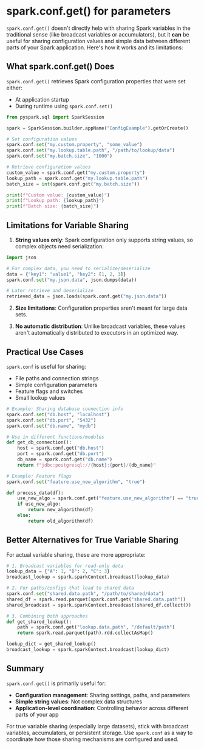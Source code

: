 # spark.conf.get() for parameters

`spark.conf.get()` doesn't directly help with sharing Spark variables in the traditional sense (like broadcast variables or accumulators), but it **can** be useful for sharing configuration values and simple data between different parts of your Spark application. Here's how it works and its limitations:

## What spark.conf.get() Does

`spark.conf.get()` retrieves Spark configuration properties that were set either:
- At application startup
- During runtime using `spark.conf.set()`

```python
from pyspark.sql import SparkSession

spark = SparkSession.builder.appName("ConfigExample").getOrCreate()

# Set configuration values
spark.conf.set("my.custom.property", "some_value")
spark.conf.set("my.lookup.table.path", "/path/to/lookup/data")
spark.conf.set("my.batch.size", "1000")

# Retrieve configuration values
custom_value = spark.conf.get("my.custom.property")
lookup_path = spark.conf.get("my.lookup.table.path")
batch_size = int(spark.conf.get("my.batch.size"))

print(f"Custom value: {custom_value}")
print(f"Lookup path: {lookup_path}")
print(f"Batch size: {batch_size}")
```

## Limitations for Variable Sharing

1. **String values only**: Spark configuration only supports string values, so complex objects need serialization:

```python
import json

# For complex data, you need to serialize/deserialize
data = {"key1": "value1", "key2": [1, 2, 3]}
spark.conf.set("my.json.data", json.dumps(data))

# Later retrieve and deserialize
retrieved_data = json.loads(spark.conf.get("my.json.data"))
```

2. **Size limitations**: Configuration properties aren't meant for large data sets.

3. **No automatic distribution**: Unlike broadcast variables, these values aren't automatically distributed to executors in an optimized way.

## Practical Use Cases

`spark.conf` is useful for sharing:
- File paths and connection strings
- Simple configuration parameters
- Feature flags and switches
- Small lookup values

```python
# Example: Sharing database connection info
spark.conf.set("db.host", "localhost")
spark.conf.set("db.port", "5432")
spark.conf.set("db.name", "mydb")

# Use in different functions/modules
def get_db_connection():
    host = spark.conf.get("db.host")
    port = spark.conf.get("db.port")
    db_name = spark.conf.get("db.name")
    return f"jdbc:postgresql://{host}:{port}/{db_name}"

# Example: Feature flags
spark.conf.set("feature.use_new_algorithm", "true")

def process_data(df):
    use_new_algo = spark.conf.get("feature.use_new_algorithm") == "true"
    if use_new_algo:
        return new_algorithm(df)
    else:
        return old_algorithm(df)
```

## Better Alternatives for True Variable Sharing

For actual variable sharing, these are more appropriate:

```python
# 1. Broadcast variables for read-only data
lookup_data = {"A": 1, "B": 2, "C": 3}
broadcast_lookup = spark.sparkContext.broadcast(lookup_data)

# 2. For paths/configs that lead to shared data
spark.conf.set("shared.data.path", "/path/to/shared/data")
shared_df = spark.read.parquet(spark.conf.get("shared.data.path"))
shared_broadcast = spark.sparkContext.broadcast(shared_df.collect())

# 3. Combining both approaches
def get_shared_lookup():
    path = spark.conf.get("lookup.data.path", "/default/path")
    return spark.read.parquet(path).rdd.collectAsMap()

lookup_dict = get_shared_lookup()
broadcast_lookup = spark.sparkContext.broadcast(lookup_dict)
```

## Summary

`spark.conf.get()` is primarily useful for:
- **Configuration management**: Sharing settings, paths, and parameters
- **Simple string values**: Not complex data structures
- **Application-level coordination**: Controlling behavior across different parts of your app

For true variable sharing (especially large datasets), stick with broadcast variables, accumulators, or persistent storage. Use `spark.conf` as a way to coordinate how those sharing mechanisms are configured and used.
